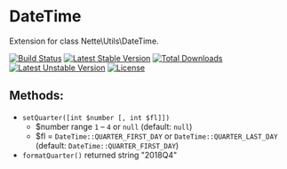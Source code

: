 DateTime
========

Extension for class Nette\Utils\DateTime.

[![Build Status](https://travis-ci.org/stanislav-janu/date-time.svg?branch=master)](https://travis-ci.org/stanislav-janu/date-time)
[![Latest Stable Version](https://poser.pugx.org/stanislav-janu/date-time/v/stable)](https://packagist.org/packages/stanislav-janu/date-time)
[![Total Downloads](https://poser.pugx.org/stanislav-janu/date-time/downloads)](https://packagist.org/packages/stanislav-janu/date-time)
[![Latest Unstable Version](https://poser.pugx.org/stanislav-janu/date-time/v/unstable)](https://packagist.org/packages/stanislav-janu/date-time)
[![License](https://poser.pugx.org/stanislav-janu/date-time/license)](https://packagist.org/packages/stanislav-janu/date-time)

Methods:
--------
- `setQuarter([int $number [, int $fl]])`
	- $number range `1` – `4` or `null` (default: `null`)
	- $fl = `DateTime::QUARTER_FIRST_DAY` or `DateTime::QUARTER_LAST_DAY` (default: `DateTime::QUARTER_FIRST_DAY`)
- `formatQuarter()` returned string "2018Q4"